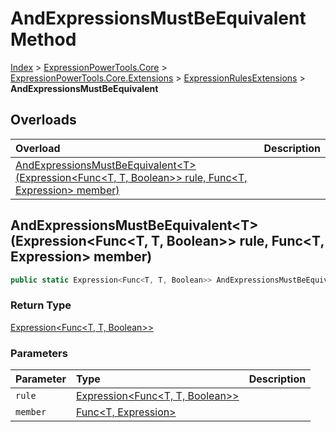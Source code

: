 ﻿# AndExpressionsMustBeEquivalent Method

[Index](../index.md) > [ExpressionPowerTools.Core](ExpressionPowerTools.Core.a.md) > [ExpressionPowerTools.Core.Extensions](ExpressionPowerTools.Core.Extensions.n.md) > [ExpressionRulesExtensions](ExpressionPowerTools.Core.Extensions.ExpressionRulesExtensions.cs.md) > **AndExpressionsMustBeEquivalent**



## Overloads

| Overload | Description |
| :-- | :-- |
| [AndExpressionsMustBeEquivalent&lt;T>(Expression&lt;Func&lt;T, T, Boolean>> rule, Func&lt;T, Expression> member)](#andexpressionsmustbeequivalenttexpressionfunct-t-boolean-rule-funct-expression-member) |  |
## AndExpressionsMustBeEquivalent&lt;T>(Expression&lt;Func&lt;T, T, Boolean>> rule, Func&lt;T, Expression> member)



```csharp
public static Expression<Func<T, T, Boolean>> AndExpressionsMustBeEquivalent<T>(Expression<Func<T, T, Boolean>> rule, Func<T, Expression> member)
```

### Return Type

 [Expression&lt;Func&lt;T, T, Boolean>>](https://docs.microsoft.com/dotnet/api/system.linq.expressions.expression-1) 

### Parameters

| Parameter | Type | Description |
| :-- | :-- | :-- |
| `rule` | [Expression&lt;Func&lt;T, T, Boolean>>](https://docs.microsoft.com/dotnet/api/system.linq.expressions.expression-1) |  |
| `member` | [Func&lt;T, Expression>](https://docs.microsoft.com/dotnet/api/system.func-2) |  |


